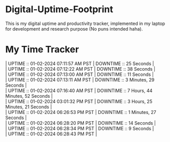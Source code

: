 # Digital-Uptime-Footprint

This is my digital uptime and productivity tracker, implemented in my laptop for development and research purpose (No puns intended haha).

# My Time Tracker

| UPTIME :: 01-02-2024 07:11:57 AM PST | DOWNTIME :: 25 Seconds | <br>
| UPTIME :: 01-02-2024 07:12:22 AM PST | DOWNTIME :: 38 Seconds | <br>
| UPTIME :: 01-02-2024 07:13:00 AM PST | DOWNTIME :: 11 Seconds | <br>
| UPTIME :: 01-02-2024 07:13:11 AM PST | DOWNTIME :: 3 Minutes, 29 Seconds | <br>
| UPTIME :: 01-02-2024 07:16:40 AM PST | DOWNTIME :: 7 Hours, 44 Minutes, 52 Seconds | <br>
| UPTIME :: 01-02-2024 03:01:32 PM PST |
 DOWNTIME :: 3 Hours, 25 Minutes, 21 Seconds | <br>
| UPTIME :: 01-02-2024 06:26:53 PM PST | DOWNTIME :: 1 Minutes, 27 Seconds | <br>
| UPTIME :: 01-02-2024 06:28:20 PM PST | DOWNTIME :: 14 Seconds | <br>
| UPTIME :: 01-02-2024 06:28:34 PM PST | DOWNTIME :: 9 Seconds | <br>
| UPTIME :: 01-02-2024 06:28:43 PM PST |